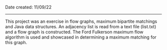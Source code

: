 Date created: 11/09/22

---

This project was an exercise in flow graphs, maximum bipartite matchings and Java data structures. An adjacency list is read from a text file (list.txt) and a flow graph is constructed. The Ford Fulkerson maximum flow algorithm is used and showcased in determining a maximum matching for this graph.
